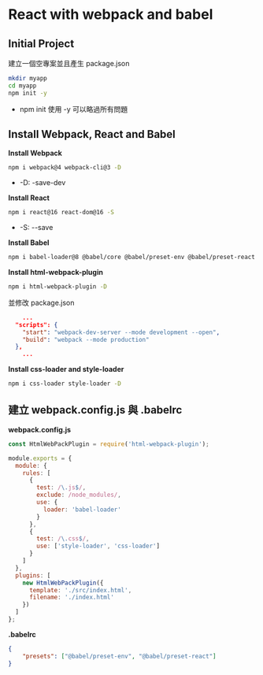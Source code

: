 # React with webpack and babel

## Initial Project

建立一個空專案並且產生 package.json

```sh
mkdir myapp
cd myapp
npm init -y
```

* npm init 使用 -y 可以略過所有問題

## Install Webpack, React and Babel

<strong>Install Webpack</strong>

```sh
npm i webpack@4 webpack-cli@3 -D
```

* -D: -save-dev

<strong>Install React</strong>

```sh
npm i react@16 react-dom@16 -S
```

* -S: --save

<strong>Install Babel</strong>

```sh
npm i babel-loader@8 @babel/core @babel/preset-env @babel/preset-react -D
```

<strong>Install html-webpack-plugin</strong>

```sh
npm i html-webpack-plugin -D
```

並修改 package.json

```json
    ...
  "scripts": {
    "start": "webpack-dev-server --mode development --open",
    "build": "webpack --mode production"
  },
    ...
```

<strong>Install css-loader and style-loader</strong>

```sh
npm i css-loader style-loader -D
```

## 建立 webpack.config.js 與 .babelrc

<strong>webpack.config.js</strong>

```js
const HtmlWebPackPlugin = require('html-webpack-plugin');

module.exports = {
  module: {
    rules: [
      {
        test: /\.js$/,
        exclude: /node_modules/,
        use: {
          loader: 'babel-loader'
        }
      },
      {
        test: /\.css$/,
        use: ['style-loader', 'css-loader']
      }
    ]
  },
  plugins: [
    new HtmlWebPackPlugin({
      template: './src/index.html',
      filename: './index.html'
    })
  ]
};
```

<strong>.babelrc</strong>

```json
{
    "presets": ["@babel/preset-env", "@babel/preset-react"]
}
```